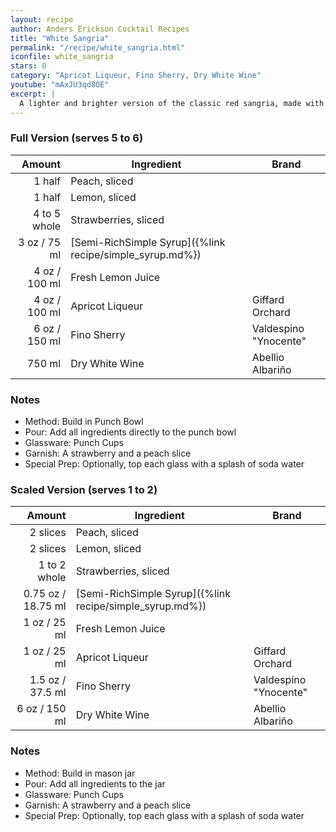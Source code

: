 ```yaml
---
layout: recipe
author: Anders Erickson Cocktail Recipes
title: "White Sangria"
permalink: "/recipe/white_sangria.html"
iconfile: white_sangria
stars: 0
category: "Apricot Liqueur, Fino Sherry, Dry White Wine"
youtube: "mAxJU3qd8OE"
excerpt: |
  A lighter and brighter version of the classic red sangria, made with white wine, fresh fruit, and a touch of sweetness.
---
```


<div class="subrecipe" markdown="1">

### Full Version (serves 5 to 6)

|       Amount | Ingredient                                               | Brand                 |
| -----------: | -------------------------------------------------------- | --------------------- |
|       1 half | Peach, sliced                                            |
|       1 half | Lemon, sliced                                            |
| 4 to 5 whole | Strawberries, sliced                                     |
|         3 oz / 75 ml | [Semi-RichSimple Syrup]({%link recipe/simple_syrup.md%}) |
|         4 oz / 100 ml | Fresh Lemon Juice                                        |
|         4 oz / 100 ml | Apricot Liqueur                                          | Giffard Orchard       |
|         6 oz / 150 ml | Fino Sherry                                              | Valdespino "Ynocente" |
|       750 ml | Dry White Wine                                           | Abellio Albariño      |

### Notes

- Method: Build in Punch Bowl
- Pour: Add all ingredients directly to the punch bowl
- Glassware: Punch Cups
- Garnish: A strawberry and a peach slice
- Special Prep: Optionally, top each glass with a splash of soda water

</div>
<div class="subrecipe" markdown="1">

### Scaled Version (serves 1 to 2)

|       Amount | Ingredient                                               | Brand                 |
| -----------: | -------------------------------------------------------- | --------------------- |
|     2 slices | Peach, sliced                                            |
|     2 slices | Lemon, sliced                                            |
| 1 to 2 whole | Strawberries, sliced                                     |
|      0.75 oz / 18.75 ml | [Semi-RichSimple Syrup]({%link recipe/simple_syrup.md%}) |
|         1 oz / 25 ml | Fresh Lemon Juice                                        |
|         1 oz / 25 ml | Apricot Liqueur                                          | Giffard Orchard       |
|       1.5 oz / 37.5 ml | Fino Sherry                                              | Valdespino "Ynocente" |
|         6 oz / 150 ml | Dry White Wine                                           | Abellio Albariño      |

### Notes

- Method: Build in mason jar
- Pour: Add all ingredients to the jar
- Glassware: Punch Cups
- Garnish: A strawberry and a peach slice
- Special Prep: Optionally, top each glass with a splash of soda water

</div>
